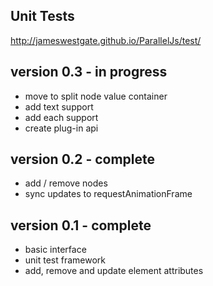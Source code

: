 Unit Tests
----------

http://jameswestgate.github.io/ParallelJs/test/


version 0.3 - in progress
-----------

- move to split node value container
- add text support
- add each support
- create plug-in api

version 0.2 - complete
-----------

- add / remove nodes
- sync updates to requestAnimationFrame

version 0.1 - complete
-----------

- basic interface
- unit test framework
- add, remove and update element attributes







